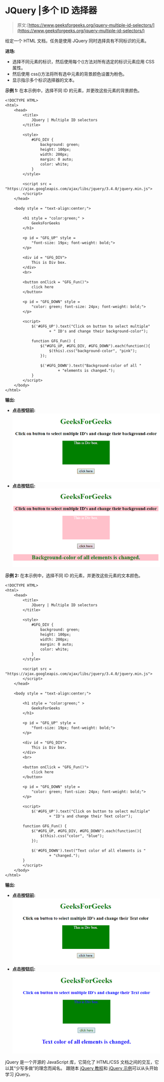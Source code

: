 # JQuery |多个 ID 选择器

> 原文:[https://www.geeksforgeeks.org/jquery-multiple-id-selectors/](https://www.geeksforgeeks.org/jquery-multiple-id-selectors/)

给定一个 HTML 文档，任务是使用 JQuery 同时选择具有不同标识的元素。

**进场:**

*   选择不同元素的标识，然后使用每个()方法对所有选定的标识元素应用 CSS 属性。
*   然后使用 css()方法将所有选中元素的背景颜色设置为粉色。
*   显示指示多个标识选择器的文本。

**示例 1:** 在本示例中，选择不同 ID 的元素，并更改这些元素的背景颜色。

```
<!DOCTYPE HTML> 
<html> 
    <head> 
        <title> 
            JQuery | Multiple ID selectors
        </title>

        <style>
            #GFG_DIV {
                background: green;
                height: 100px;
                width: 200px;
                margin: 0 auto;
                color: white;
            }
        </style>

        <script src =
"https://ajax.googleapis.com/ajax/libs/jquery/3.4.0/jquery.min.js">
        </script>
    </head> 

    <body style = "text-align:center;"> 

        <h1 style = "color:green;" > 
            GeeksForGeeks 
        </h1>

        <p id = "GFG_UP" style =
            "font-size: 19px; font-weight: bold;">
        </p>

        <div id = "GFG_DIV">
            This is Div box.
        </div>
        <br>

        <button onClick = "GFG_Fun()">
            click here
        </button>

        <p id = "GFG_DOWN" style =
            "color: green; font-size: 24px; font-weight: bold;">
        </p>

        <script>
            $('#GFG_UP').text("Click on button to select multiple"
                    + " ID's and change their background-color");

            function GFG_Fun() {
                $("#GFG_UP, #GFG_DIV, #GFG_DOWN").each(function(){
                    $(this).css("background-color", "pink");
                });

                $('#GFG_DOWN').text("Background-color of all "
                        + "elements is changed."); 
            }
        </script> 
    </body> 
</html>                    
```

**输出:**

*   **点击按钮前:**
    ![](img/4df9598c9f807a5288f1f40a04b82b02.png)
*   **点击按钮后:**
    ![](img/ba1f3e2d3aabd33bd923faf0208aee50.png)

**示例 2:** 在本示例中，选择不同 ID 的元素，并更改这些元素的文本颜色。

```
<!DOCTYPE HTML> 
<html> 
    <head> 
        <title> 
            JQuery | Multiple ID selectors
        </title>

        <style>
            #GFG_DIV {
                background: green;
                height: 100px;
                width: 200px;
                margin: 0 auto;
                color: white;
            }
        </style>

        <script src =
"https://ajax.googleapis.com/ajax/libs/jquery/3.4.0/jquery.min.js">
        </script>
    </head> 

    <body style = "text-align:center;"> 

        <h1 style = "color:green;" > 
            GeeksForGeeks 
        </h1>

        <p id = "GFG_UP" style =
            "font-size: 19px; font-weight: bold;">
        </p>

        <div id = "GFG_DIV">
            This is Div box.
        </div>
        <br>

        <button onClick = "GFG_Fun()">
            click here
        </button>

        <p id = "GFG_DOWN" style =
            "color: green; font-size: 24px; font-weight: bold;">
        </p>

        <script>
            $('#GFG_UP').text("Click on button to select multiple"
                    + "ID's and change their Text color");

        function GFG_Fun() {
            $("#GFG_UP, #GFG_DIV, #GFG_DOWN").each(function(){
                $(this).css("color", "blue");
            });

            $('#GFG_DOWN').text("Text color of all elements is "
                    + "changed."); 
        }
        </script> 
    </body> 
</html>                    
```

**输出:**

*   **点击按钮前:**
    ![](img/0afbdb1665df8c7ef96083500634672d.png)
*   **点击按钮后:**
    ![](img/156467617188006a5c4ecc01da279722.png)

jQuery 是一个开源的 JavaScript 库，它简化了 HTML/CSS 文档之间的交互，它以其“少写多做”的理念而闻名。
跟随本 [jQuery 教程](https://www.geeksforgeeks.org/jquery-tutorials/)和 [jQuery 示例](https://www.geeksforgeeks.org/jquery-examples/)可以从头开始学习 jQuery。